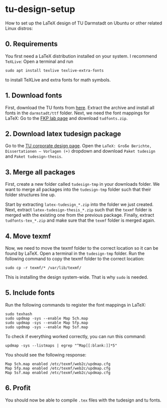 # tu-design-setup
How to set up the LaTeX design of TU Darmstadt on Ubuntu or other related Linux distros:

## 0. Requirements
You first need a LaTeX distribution installed on your system. I recommend `TeXLive`: 
Open a terminal and run 
```
sudo apt install texlive texlive-extra-fonts
``` 
to install TeXLive and extra fonts for math symbols.

## 1. Download fonts
First, download the TU fonts from [here](https://www.intern.tu-darmstadt.de/arbeitsmittel/dokumente_formulare/details_5_106048.de.jsp). Extract the archive and install all fonts in the `darmstadt/ttf` folder.
Next, we need the font mappings for LaTeX: Go to the [FKP lab page](http://exp1.fkp.physik.tu-darmstadt.de/tuddesign/) and download `tudfonts.zip`. 

## 2. Download latex tudesign package
Go to the [TU corporate design page](https://www.intern.tu-darmstadt.de/arbeitsmittel/corporate_design_vorlagen/index.de.jsp). Open the `LaTeX: Große Berichte, Dissertationen – Vorlagen (+)` dropdown and download `Paket tudesign` and `Paket tudesign-thesis`.

## 3. Merge all packages
First, create a new folder called `tudesign-tmp` in your downloads folder. We want to merge all packages into the `tudesign-tmp` folder such that their folder structures line up. 

Start by extracting `latex-tudesign_*.zip` into the folder we just created. Next, extract `latex-tudesign-thesis_*.zip` such that the `texmf` folder is merged with the existing one from the previous package.
Finally, extract `tudfonts-tex_*.zip` and make sure that the `texmf` folder is merged again.

## 4. Move texmf
Now, we need to move the texmf folder to the correct location so it can be found by LaTeX.
Open a terminal in the `tudesign-tmp` folder. 
Run the following command to copy the texmf folder to the correct location:
```
sudo cp -r texmf/* /var/lib/texmf/
```
This is installing the design system-wide. That is why `sudo` is needed.

## 5. Include fonts
Run the following commands to register the font mappings in LaTeX:
```
sudo texhash
sudo updmap -sys --enable Map 5ch.map
sudo updmap -sys --enable Map 5fp.map
sudo updmap -sys --enable Map 5sf.map
```
To check if everything worked correctly, you can run this command:
```
updmap -sys --listmaps | egrep "^Map[[:blank:]]*5"
```
You should see the following response:
```
Map	5ch.map	enabled	/etc/texmf/web2c/updmap.cfg
Map	5fp.map	enabled	/etc/texmf/web2c/updmap.cfg
Map	5sf.map	enabled	/etc/texmf/web2c/updmap.cfg
```

## 6. Profit
You should now be able to compile `.tex` files with the tudesign and tu fonts.
